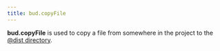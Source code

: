 ```yaml
---
title: bud.copyFile
---
```


**bud.copyFile** is used to copy a file from somewhere in the project to the [@dist directory](https://bud.js.org/docs/bud.path).
